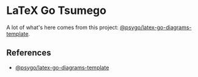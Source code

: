 # LaTeX Go Tsumego

A lot of what's here comes from this project: [@psygo/latex-go-diagrams-template](https://github.com/psygo/latex-go-diagrams-template).

## References

- [@psygo/latex-go-diagrams-template](https://github.com/psygo/latex-go-diagrams-template)
